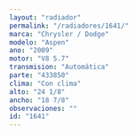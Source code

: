 ```yaml
---
layout: "radiador"
permalink: "/radiadores/1641/"
marca: "Chrysler / Dodge"
modelo: "Aspen"
ano: "2009"
motor: "V8 5.7"
transmision: "Automática"
parte: "433850"
clima: "Con clima"
alto: "24 1/8"
ancho: "18 7/8"
observaciones: ""
id: "1641"
---
```


